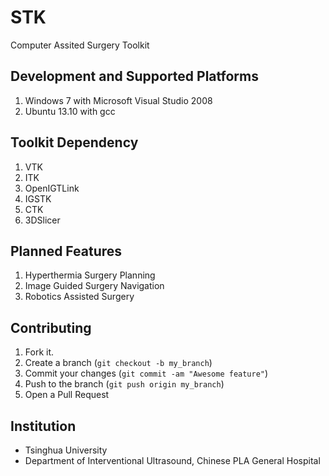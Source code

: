 STK
===
Computer Assited Surgery Toolkit


Development and Supported Platforms
------------
1. Windows 7 with Microsoft Visual Studio 2008
2. Ubuntu 13.10 with gcc

Toolkit Dependency
------------
1. VTK
2. ITK
3. OpenIGTLink
4. IGSTK
5. CTK
6. 3DSlicer


Planned Features
------------
1. Hyperthermia Surgery Planning 
2. Image Guided Surgery Navigation
3. Robotics Assisted Surgery


Contributing
------------

1. Fork it.
2. Create a branch (`git checkout -b my_branch`)
3. Commit your changes (`git commit -am "Awesome feature"`)
4. Push to the branch (`git push origin my_branch`)
5. Open a Pull Request


Institution
------------
* Tsinghua University
* Department of Interventional Ultrasound, Chinese PLA General Hospital


